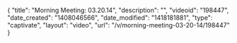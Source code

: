 {
    "title": "Morning Meeting: 03.20.14",
    "description": "",
    "videoid": "198447",
    "date_created": "1408046566",
    "date_modified": "1418181881",
    "type": "captivate",
    "layout": "video",
    "url": "\/v\/morning-meeting-03-20-14\/198447"
}